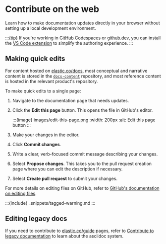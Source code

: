 # Contribute on the web

Learn how to make documentation updates directly in your browser without setting up a local development environment.

:::{tip}
If you're working in [GitHub Codespaces](https://github.com/features/codespaces) or [github.dev](https://github.dev), you can install the [VS Code extension](tools.mdd#) to simplify the authoring experience.
:::

## Making quick edits

For content hosted on [elastic.co/docs](https://www.elastic.co/docs), most conceptual and narrative content is stored in the [`docs-content`](https://github.com/elastic/docs-content) repository, and most reference content is hosted in the relevant product's repository.

To make quick edits to a single page:

1. Navigate to the documentation page that needs updates.
2. Click the **Edit this page** button. This opens the file in GitHub's editor.

   :::{image} images/edit-this-page.png
   :width: 200px
   :alt: Edit this page button
   :::
3. Make your changes in the editor.
4. Click **Commit changes**.
5. Write a clear, verb-focused commit message describing your changes.
6. Select **Propose changes**. This takes you to the pull request creation page where you can edit the description if necessary.
7. Select **Create pull request** to submit your changes.

For more details on editing files on GitHub, refer to [GitHub's documentation on editing files](https://docs.github.com/en/repositories/working-with-files/managing-files/editing-files).

:::{include} _snippets/tagged-warning.md
:::

## Editing legacy docs

If you need to contribute to [elastic.co/guide](https://elastic.co/guide) pages, refer to [Contribute to legacy documentation](legacy-docs.md) to learn about the asciidoc system.

